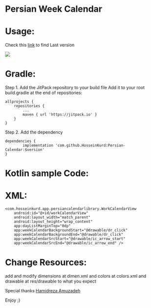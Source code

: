 # Persian Week Calendar

# Usage:

Check this [link](https://jitpack.io/#HosseinKurd/Persian-Calendar/ "jitpack HosseinKurd ArrowStepper") to find Last version

[![](https://jitpack.io/v/HosseinKurd/Persian-Calendar.svg)](https://jitpack.io/#HosseinKurd/Persian-Calendar/0.30.1)

# Gradle:
Step 1. Add the JitPack repository to your build file
Add it to your root build.gradle at the end of repositories:

	allprojects {
		repositories {
			...
			maven { url 'https://jitpack.io' }
		}
	}

Step 2. Add the dependency

	dependencies {
	        implementation 'com.github.HosseinKurd:Persian-Calendar:$version'
	}

# Kotlin sample Code:


# XML:

    <com.hosseinkurd.app.persiancalendarlibrary.WorkCalendarView
        android:id="@+id/workCalendarView"
        android:layout_width="match_parent"
        android:layout_height="wrap_content"
        app:dayListMarginTop="0dp"
        app:weekCalendarBackgroundStart="@drawable/dr_click"
        app:weekCalendarBackgroundEnd="@drawable/dr_click"
        app:weekCalendarSrcStart="@drawable/ic_arrow_start"
        app:weekCalendarSrcEnd="@drawable/ic_arrow_end" />

# Change Resources:

add and modify dimensions at dimen.xml and colors at colors.xml and drawable at res/drawable to what you expect

Special thanks [Hamidreza Amuzadeh](https://github.com/HamidrezaAmz "Hamidreza Amoozadeh")

Enjoy ;)
